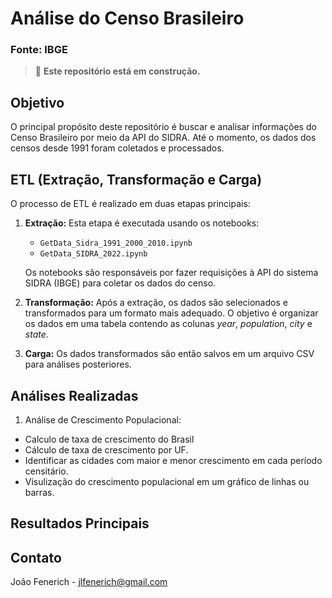 # Análise do Censo Brasileiro 
### Fonte: IBGE

> 🚧 **Este repositório está em construção.**

## Objetivo

O principal propósito deste repositório é buscar e analisar informações do Censo Brasileiro por meio da API do SIDRA. Até o momento, os dados dos censos desde 1991 foram coletados e processados.

## ETL (Extração, Transformação e Carga)

O processo de ETL é realizado em duas etapas principais:

1. **Extração:** Esta etapa é executada usando os notebooks:
   - `GetData_Sidra_1991_2000_2010.ipynb`
   - `GetData_SIDRA_2022.ipynb`
   
   Os notebooks são responsáveis por fazer requisições à API do sistema SIDRA (IBGE) para coletar os dados do censo.

2. **Transformação:** Após a extração, os dados são selecionados e transformados para um formato mais adequado. O objetivo é organizar os dados em uma tabela contendo as colunas *year*, *population*, *city* e *state*.

3. **Carga:** Os dados transformados são então salvos em um arquivo CSV para análises posteriores.

## Análises Realizadas

1.  Análise de Crescimento Populacional:
* Calculo de taxa de crescimento do Brasil
* Cálculo de taxa de crescimento por UF.
* Identificar as cidades com maior e menor crescimento em cada período censitário.
* Visulização do crescimento populacional em um gráfico de linhas ou barras.

## Resultados Principais

## Contato

João Fenerich - jlfenerich@gmail.com